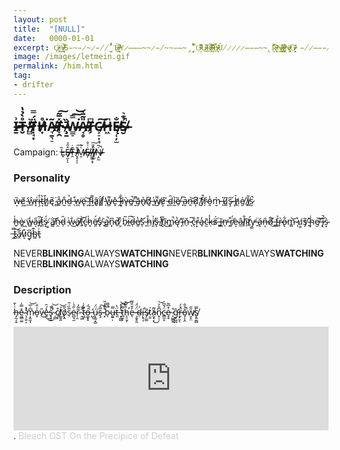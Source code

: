 ```yaml
---
layout: post
title:  "[NULL]"
date:   0000-01-01
excerpt: Ç̸̴̴̵̵̵̷̴̸̷̩̣̘͔̟̈́A̶̵̴̸̴̸̸̵̷̷̴̴̹̬̝͉̮̳̍͛͠S̵̴̵̷̴̷̵̸̸̫̮̀̓̉̚T̷̷̶̸̷̶͖̗͠ ̷̶̷̸̴̸̶̸̶̨̭͉̙͊ͅY̷̶̶̶̴̴̷̵̸̴̴̵̶̴̡̧̠̞̮̏̔̊̌̎͘Ọ̴̷̶̶̵̴̶̵̶̵̮̓̅͌͂̚U̴̶̵̷̷̷̸͉̒̚͜R̸̸̷̸̴̸̷̸̷̴̶̴̷̛͔̼̱͔̎͛͒́͠ ̴̶̷̵̵̷̷̴̷̴̴̵̶̟̦̜͔̽̓̅̄̎̓B̴̷̵̵̴̷̸̶̴̸̵̷̷̠̙͔̣͉̓̄̏̈́ͅÜ̸̷̷̷̷̶̵̶̴̴̢̮̈́̅̀R̵̶̸̶̵̵̴̸̴̵̭̖͎̎̒̆ͅṊ̴̷̶̷̸̷̴̷̴̶̖͚̳̂͗ͅI̸̷̶̵̷̴̵̴̸̷̵͚̥̭͎͛͑̅͑N̶̵̸̵̴̸̷̶̡͈͖͖͐G̶̸̴̷̴̷̴̷̴̸̵̵̮͈̻̦̓̄̽ͅͅ ̵̸̷̶̵̵̸̴̷̫̖̬̈́̆̚G̶̶̷̴̸̸̸̵̩̤͕͉̃A̵̸̶̴̶̷̴̵̖͙͉̎̕Ź̷̴̶̴̵̴̶̶̶̶̶̡̝̗̥͂́͘E̶̸̶̷̸̵̶̸̵̡̱̗̙̰͆ ̸̸̶̵̷̴̶̴̵̵̶̣̮̻̗̹̒̓͑U̷̸̶̷̴̶̶̶̷̵̷̱̻͕͉̦̹̓͆P̸̵̴̴̸̷̵̷̯̼͊̾̚O̴̴̵̸̶̷̷̸̸̵͔͇͙̊̇̕͘N̶̸̸̶̴̶̶̶̸̴̸̵͓̠̭̽̓̂̕̚͜ ̷̸̶̵̴̷̴̸̸̶̸̵̸̧͍͉͈͛̒̏̓̀͜O̵̸̷̴̴̸̵̷̶̴̵̶̷̖̮͉͎͎̮̊̑̅͝U̵̶̷̶̸̴̸̶̴̶̧̜̬̹̤̍͜R̶̸̸̴̶̷̸̷̼͚̺͐̈ ̴̶̶̵̵̷̵̸̸̬̋̄̉͑̇S̶̸̸̶̸̷̵̶̶̷̴̷͔̪͊̌͗͒̍̑ͅṒ̶̸̴̶̵̶̵̵̴̶̸̷̵̭̩̜̈́̑̒ͅͅU̴̴̷̵̴̵̵̵̴̶̖͚̪̜̐͌́L̶̷̷̵̵̷̵̶̴̷̴̴̷̝̲̝͔̈̀̔̍͘͠S̷̴̷̸̶̷̴̵̷̵̵̸̛͉̺͎͇͙̺̊͂
image: /images/letmein.gif
permalink: /him.html
tag:
- drifter 
---
```


## I̷̶̴̶̷̱͗T̴̶̷̴̴̶̵̷̬̊̀̉̔ ̷̸̵̵̷̷̻̓͛Ṭ̵̴̷̷̸̷̵̸̘͙̈́̿H̷̶̸̵̸̴̟̊͘Ã̶̴̸̴̶̴̷̶͉̱͉̠T̷̵̵̸̶̸̷̶̸̞̯̽̅͂͠ ̴̶̷̷̷̸̵̧̱̄̏W̴̴̴̴̵̶̵̷̵͇̠̿͘͠͝A̷̶̵̴̸̶̴̴̷̘̥̎̃̄̀T̸̵̴̶̴̗͆C̸̵̶̷̵̷̶̵͕̠͎̘͠H̶̴̴̶̷͖͆Ę̴̷̶̵̵̴̷̸̶̜̦̫̐̕S̶̸̴̴̵̷̸̶̮̉͊͛̚

Campaign: L̴̵̶̷̴̬̏Ê̸̸̶̵̸̶̶̵̷̵͓̫̋̉ͅͅT̴̴̷̴̴̷̯͊̇ ̷̷̴̸̶̸̶̷̷̵͙̝͔̓̌͠ͅM̴̶̸̴̵̷̮̍̊E̷̷̸̶̸̴̴͎͑͗̐ ̵̶̶̷̸̵̷̸̵̵͖͚͔̘̈́͗͠Ȋ̷̸̷̸̵̶̷̘̺̓Ṇ̶̴̸̴̴̴̸̷̷̯̰͗̃̚

### Personality

w̶͔̏ĕ̸͖ ̵̛̱ŵ̴̲r̶͓͑i̴̧̊t̶͔̔ȟ̸̺ę̸̄ ̷̻̈a̷͍̾n̵̰̐d̷̫͐ ̶̖͒w̷̪͘ë̷̢ ̷̪͝f̵̞́l̷̮̽â̷͈ḯ̸̟l̸̛̗ ̵̩̕w̵̳͌e̶̞̽ ̶̯̂l̶͔̐i̷͎͂v̶̟̀e̸̱̚ ̶̮͌ā̶̡n̸̢͐d̸͈̏ ̶͍̍w̸̺͌é̷͙ ̵̝̃d̴̼̑ḭ̴̉ȅ̸̖ ̶̗̅a̷̮͛ṋ̶͝d̸̦̈ ̸̰̄f̸̹͒ŕ̴̦o̵̯̾m̵̮̀ ̶͛ͅu̸͚͆ş̴̋ ̶͎́h̸̼͛e̸̮̍ ̸̩̇i̸̻͂s̷̮̚

h̶͍̍ė̴͓ ̷͖̃w̶̻̒a̴͔̋i̸̪͂t̵͈̆s̴̝̈́ ̸͇̇a̸̳͝n̴̯̍d̵̩̑ ̴̹͑w̷̐͜a̸̟͠t̶͍͝ć̵̬h̷͓̍ë̸̯́s̸̨̔ ̵̟̇a̵̳̚n̴͓͆ḏ̸́ ̷͕͒b̷̠͂i̶̲͠d̶̜̀e̸͈̔s̷͂ͅ ̷̼́h̵̤̊i̸̫̍s̵̢̎ ̸̱̾t̸̮͆ī̴͜m̷̳̚ę̸̔ ̴̗̓ĭ̵̤ň̵̠ ̷̅ͅc̵̖̐r̶͙͒a̵̘̒c̴̫̄ḳ̶̾s̷̬̈́ ̶̻́ĩ̶̪n̷̖̕ ̵̭͒r̸̯̈́ė̶͕â̷̼l̸̗̐ĩ̴̦t̸̛̠y̵̺̕ ̶̱̈á̵̢n̶͔̑d̸̊͜ ̶̻̏f̴̳͐r̴̙̀o̶̢͋m̵͇͝ ̷̍ͅu̸͇̓s̸̡̃ ̴͍̌ḩ̴͑e̸̫͝ ̶̦͝į̷̚s̴͙̀ ̶͖̿t̵̻͝a̸̭͂ů̷͎g̵̞͆h̴̳͊t̵̘͗

NEVER**BLINKING**ALWAYS**WATCHING**NEVER**BLINKING**ALWAYS**WATCHING**NEVER**BLINKING**ALWAYS**WATCHING**


### Description

h̶̡̰͔̮͗̍̄e̴͖̻͚̽̿̍ ̴̖̜͍͕̓̽̕m̷͔̭̼̘͆̍̅͝o̵̞̍̇̐v̵̎͜e̶̯̽́̑͜͜s̷̟͓̠̍̊̚ ̷̜̻̉̀͝c̸͕͒ͅl̸͚̮͈̇͘͝ǫ̸̭͛̅s̷̹̅̏͑̑ė̴̺͉̫̋̉̇r̷̜̯͂͂̓ ̴̯͖̂̂t̷̛͖̣̄̾͑o̶͚͓̟͑̈́ ̵̛̺̀̀ͅú̴͙͚͙̺̈́͘ş̵̅̂͠ ̷͓͒͊̓̎b̴̖̅̿̚u̶̼͍̦̿ẗ̶͈̔ ̵͓͚̺̔̓̽͝t̷̪̯̜̃̏͝h̵̨̛̠̱̗̅͌͝e̶̓̌̎͌ͅ ̶̧̮̥͈̈́̈́ḍ̴́į̶̛̥͔s̴̡̤͇̃t̷͇́̕a̴̮̟͔͌͜n̷̟̹̹͆̐͐͝c̵̳̫̝̈́̆̅ė̷̞̥̽͆͂ ̷̨̺̳͍̊g̵̛̞̺̪̑ṟ̶̟̮̋̽̓ͅǒ̵̡͕̭̊̐̚w̸̮̝̤̋̋s̸̢͍̼̻̿


<iframe width="100%" height="166" scrolling="no" frameborder="no" allow="autoplay" src="https://w.soundcloud.com/player/?url=https%3A//api.soundcloud.com/tracks/82499147&color=%23220705&auto_play=false&hide_related=false&show_comments=true&show_user=true&show_reposts=false&show_teaser=true%22%3E</iframe><div style="font-size: 10px; color: #cccccc;line-break: anywhere;word-break: normal;overflow: hidden;white-space: nowrap;text-overflow: ellipsis; font-family: Interstate,Lucida Grande,Lucida Sans Unicode,Lucida Sans,Garuda,Verdana,Tahoma,sans-serif;font-weight: 100;"><a href="https://soundcloud.com/katashi-san" title="Katashi San" target="_blank" style="color: #cccccc; text-decoration: none;">Katashi San</a> · <a href="https://soundcloud.com/katashi-san/bleach-ost-on-the-precipice-of" title="Bleach OST On the Precipice of Defeat" target="_blank" style="color: #cccccc; text-decoration: none;">Bleach OST On the Precipice of Defeat</a></div>

ḧ̴̩̞̘̲́̄e̵̟̩̅ ̴͓̗̑w̴̫͊̾r̴̜̖̃i̵̧̦͂̑t̴̨̢̏̌̄̏h̶̖̣́͌͠e̵̮̜̼̹͂̌̅̔s̸̪͈̾͂́ ̵̻̈́͌̾͝ȃ̶̙͎͔n̶̛̰̹̗͋d̸̛͉͚͛̉͆ ̸̦͈̓̉̂͝h̸̗͈͗͂͌̂ę̶̱̪͛̓͝ ̴͓̿̂̈́͝f̸̛̠̦͈̬̾̏̇l̷̻̼̗͆̚ä̷̧͉̮̙̽͋͘i̷͉̲͂̕l̶̗͈͕͋͝s̶̡̺̘̉̌̇̈ ̴̨͉̣̭͆h̸͚̊̿ę̶̛͉̫̀ ̴̤͎͐̄ĺ̵͎͈͕i̸̘̍̀v̵̝͚͕̬̋̃̓e̵̪̻̅̅̑̚s̸̙̝̞̈ ̴̨̮͑̉̔͆ͅã̸͇̫̰̳̀͝n̶̻͓̈͒͝͝d̴̟̹͓̎̿͌̀ ̵̰̋h̵̻̼͝è̸̳̣͠ ̴̖̂ͅd̵̝̘͓͙̔͊́ị̴̘̜͙̓̏͆e̷̛͇̠̟̓̐̌s̶͔̞̞̜̃̔ ̵̻̜̓͝ǎ̶̤̜̠n̷̛̼̏͝d̵̻̟͝ ̴̝̦̑̾̋h̸̡̯̞̆̾ė̸̡̓ ̷͈̺͕̬̍́̈́į̵͛̏̋ś̴̢̖̘̩̾͋͒ ̶̢̖̲̏́͘u̵͓͇͕̻̾͑͐n̵͍͈̗̻̿͆͛̽h̷̰̼̗̤̏͝e̵̬͍̳̱̒a̷̟͈͍͒͛͂̄r̶͕͕͇̿d̶̳̽̏͐̉

AS**WITHOUT**SO**WITHIN**AS**WITHOUT**SO**WITHIN**AS**WITHOUT**SO**WITHIN**AS**WITHOUT**SO**WITHIN**AS**WITHOUT**SO**WITHIN**AS**WITHOUT**SO**WITHIN**


### Story

h̷͚̜͚͆̈́͑͒͋́̍̿ė̸̦̯̞̪͌͋ ̶̝̼̘͙̈́͐̆͗͝ľ̵̛̮͖̣̪͔̝̀̄̽̐̂͜ȏ̴̩̦͖̺̝̟́͛o̵̱̖͉̰̣͈̖̳̻̩͍̊͗͒͋̏̋̃̈́k̴̨̪͈̺͎͖̒̚ͅȩ̶̙̩̻͍̯̥̾͛͑̈̔̈́̾̎̂͝d̸̦͖͓̭̠̩̩̼̭̔́̈́̾̄̀̀̾̈́͘͜ͅ ̴͍͈̣̃̏̃̈́̌̅ų̸̣̩̱̫̺̥͗͋̾͐̅̚͜͝ͅͅp̷̱̣̩̪̮̼̜̻̆̆̅̑̀͂̚ǫ̸̡̧̢̛̺̗͍̲̣͖͒̐͌̌́̅̏ņ̴̡̱̝̮̯̮͉̤͉̔̋ ̴̠̤̥̺̩̞͇́̓́͗̅̊͛͊̚͜͜͝͝h̸̨̡̘̫̙̮̗̝̃͌̃̌̑̊͐̍̄í̵̛̮́͆̋́́̾m̵̖̈̈́̐̍̓̑̚͝s̶̛͇̞͚̣̗͗͑ȩ̶̨̳̠͍̩̘̗̀̈́̓̿͋l̵͉̤̥̮̘̤͍̋̊f̵̳͖̙͙͉̒ ̶̫̜̋̂a̶̮̽͌̈́͜n̵̜̥̞̊͑̔̀͝d̴̫͙̰́̈́́̽͌̔̈́̃̍̚ ̸͚̙̹̱̜͍̌̋͊͠t̶͔̺̖͇̏̅̚ͅr̸̛̻͈͗̓̓̍̕͘ȅ̵͎̓̉̏̇͗͆͝͠ṃ̷̻̪̯̖̝̪͔̫̗̞̋̒̀͂b̵̧̳̱̦̤͍̘̞͍̿̈́̿̇͐̓̏̚͝ͅl̵̢̝̜̪̝͉͋̑̓͆́̂̓̄̽̈́͠e̶̤̤͆̐͒̑̂d̵̡̞̦̞̭̟̯̺̤̠̈́̈̒̓̀͛̐͝ ̷̢̹̪̅͒́́̈́a̸̬̭͍̯̾̋̎͗̿̽͊͆̾̏ń̸̨̼̬̘̠̖͉͉̤d̴̛̛̰̭̣̪̙̺͓̂͗̔͐̇̾͒͘͝ ̵͍͓̩̳̿̌̂̎͆s̶̖̭̘̺̝̰̐̈̀̌̓͆̈́̎̋͝͝ͅͅͅȟ̸̢̼̥̺̽̃̾̑̆̐͝͝ǫ̵̥̣̰͉̹͖̜̮̈͛́̌̕͜ͅo̵̤̾̊̋̒̀̄̕͜͜͝ḵ̸̱̀͛ ̶̢̱͓̊͒͆̽̾̕u̵̧͇̟͂̔ǹ̶̡̛͍͐̋̌͐̉͝͝t̶̛͇͉̯̃̊̓̊̄́̍̃̒̉i̴̮̖̪̺̟̅l̶̙̣̝͋͊̂ ̷̹̤͇̖̯͈̲̀͒͑͠h̸̗̬̱͚̝̺̳̬͝ȩ̷̡̧̡͔̟̼̲̀͛̐͂̑̇͋̽͊͊̚ ̶͕͈̳̥̹̯̔̃̉̈́͜i̷̮̣̋̂̈́̔̑̈̈́͑͊̕͜͜ṡ̴̨̡̤̳̟̣̞̏̔̇̀͝ ̵̣̯̬̪̥̐̔n̷̼͓̐̄̎̄͛̏̈ǫ̸̧̨̡̮̠͈̻͖̀t̸͓̫̖̬̭̗̮̣͆̌͑̂́̅̒͘ ̸͈͕̭͍̝̲̦͚̝̓̾͗̕̕ͅẁ̷͍̯̗̯̼̳̠̪̤͝á̶̡͇͕̞͎̥̙̼̮͝ͅs̵̥̩̘̱̻͔̈́̾̓̂̉͐̎̀͘ ̵̛̳̭̃̾́͂͑̚ṉ̴̞̪̰͛͆̈̊ṑ̴̢̻͕̲̰̤̙̎͐͆̌̉̚͝ͅͅt̵̆̇̓́́̇ͅ ̴̝̱̜̹̜̃w̶͔͕̞̝͇̏́̂̆̀̕͠ͅh̴̖̹̎̕͜͝a̶̠̰̞̫͈̝̎̅̐̓͛̿̿ţ̸̛̘̙̹͔̳̖̻͚̓͆͑̏ ̸̨͈̯̰͕̀̆̓̈̇̆͆͛́̂̀͜h̵̰͖͚̼̝̼͖̪͂̈͆̄̐̊̐̆͝͠e̸̳̲̖̬̮̻̩͍̖̠͛͂̀̕͜͝ ̵͓̼̻̹͒s̷̛̗̥̞͉̻̠͚͔̥̾̔̂̌̈̆̔͛a̶̡͑͋́̎͠͝͠w̶̢̹͓͓̦͕͔̗̯̥͗̏̒͛̚̕͜

ḩ̸̛̺͍͚̘̓̔́́̇͊͂͆͜͝͝e̵̪͎̞̠͇͂̀ ̶̬͓̳͖̫͓͐̈́̄͝͠ş̶̻̼̩̻̮̜̗̥̤͖͋ă̶̡̮͔̹̼͐̀w̶̧̟͈͈̌̓̽̄͒́̂̍͠ ̶̨̳̘̮̒̽͂̒͊̕w̶̺̙̎̎̒̓́͊̃̀h̸̡̧̨̲̣̩̭̼͋͂͜à̵̦̏̇̀̄̃̓̐͗t̷̢̳͓͕̬̺̖̾̀ ̷̧̓͂̀̀̓̊͋͆͘̕͝h̴̰̞̳͖͙̟̪̹͇̎͋̈́̈́̄̚͜ē̵̢̮͉̙̲͕͍̞̠͉̉̔̓̀͛́̐ ̶̱̹̐͛̎͗̇͐̆͝ͅẃ̶̦͇̎͒́̀̓̋ä̶͍̺́̚͠͠ṣ̴̲͂ ̶̺̻̦̗̙̫̹̏̽͊͋̽̑̽̀̎̒͝ň̸̨̥̉͌̆͆̉̈́͠ơ̴̡̢̨̰͖̝̣̗̥͉͐͌̆ţ̵̡̡̺̻̠̝̉̀̊̈́̕ ̸̧̣̞͙̹͔͕̲͉͉͈̏͆̈̀͐̿̓̕̕͠t̴̼͕͚̰̹̪̣̬̒͠h̵̠̟̣̗͖̭͓͕̱̊̄̓̅̎̒̆̆̔̉̕e̸̢̘̤͈͛̍̄͂͗̿̈̕ ̸̢̗̯̮͓̪̼̫̫̋̈́̇͌̈́̊̾̒̏̚ö̶̩͚̫̜͕̳̯̥̫͉̪̏ṅ̸̨̮͈̪̟̤̘͔̬̝́̉̉͌̍͋̓̀̍̚͜e̴͍̱̖̺̭̥̤̽̊̓̀̋̓͌̕͜ ̶̨̢̫͕͖̜͔̗͋̈́̄͑́̄͝b̷̧͎̖̘͔̹̗̲͆̒̄͛̂̂̉̀ẽ̵̞̪̫̈y̵̡̨͕̰̰̞̟̩̬̑̀̃͐̃ȯ̴͉̻̞͍̺̝̑͋̈̓̽ņ̴̡̳͔͍̩̺̲͉̊̐̒͒̚͘d̴̨̨̛̛̼͚͔̞̳̬̄͌̀̐̓̕̕͠ ̷̬̞̠̣͚̜͉̪͈̺̻̿m̴̢̱̯͇̪̹̠͍͍̰̲̿̑̇̕̕a̸̢̨̧͖̯̮̘̳͎̪̯͂̈́̈̊̈́͝n̸̥̈͂͆̓̔͌͘̕͘y̷̢̗͕͍̳͖̹͉̦̫̖͌͂̀͂̂̋ ̵̗͙̪͙̦̯̓̏̉͆̑́͝a̶͈̻̞̩͙̦̋̔͐̐́͝n̷͍͙͔̖̾̿͌̔͗d̵̡̛̥̥͕̮̰̪̦̥̖̦͂͑̓͘ ̴̡̢̞͙͎̼́̍̓͂h̸͈̎e̸̢̹̖̱̫̥͖̦̯̅̀̔͛͑̀̋ ̶̢̼̳̋͒̿̑̑̆̌͐̚͝w̷̮̘͇̭͍͎͉̾̉̈́͑̈́̽̓̽̕̚͠a̷̧͚̤̟̐̓̓͂̀͆͠͝s̴͈̦̘͕̹͚̙̟͇͙͋̀̽̑͜ ̶̙̾̎͆̐̍s̴̡͍̺͍̟̤͛͂t̴͎̫͕̺̓̅̎͆̾͗̉̽̄̕͝i̶̥̘̠̣͈̯͉͚̣͚͌͆̊̃̂̏͂ͅl̶̺͇̜̈́̀̊͘̚͠ĺ̸̦̹̌̄̔͂̀̌̉̔̆̕

ENDLESS**NAMELESS**ENDLESS**NAMELESS**ENDLESS**NAMELESS**ENDLESS**NAMELESS**ENDLESS**NAMELESS**ENDLESS**NAMELESS**ENDLESS**NAMELESS**ENDLESS**NAMELESS**

### Drifters

f̶̡͕̪̲̾͐̉̍r̴͓̹͖̒̀͂̏̂͐̚ọ̴̙͖͈̲͈̯̉̈́͊͊͆͐̀̿̚͜m̷̨̗̻̝̠͎̓́͆͑̅́̂̓̕ ̴̣̻̭̾̄̇͝ë̸̤̹̙́̈́̇͜͝m̴͙̎͊̚p̵̛͓͎̩̹̳̀̀́̀̽t̴͖̗̭̫̲͖̮̘̼͛͗i̷̯̫̦̲̥̘̼̚n̸̼̞̫̒̒͆̆̏̌͠e̵̙͕̤̗͕͔͔̎̚s̸̺͛̏̏s̵̛̭̑͗͘͠ ̵̝̦̻̜̭̣͇̖̣̈́̌g̶̥̳͓̠̺̩̹͉͌͒͘͜͠r̴̭͙̖͖̗̐̉͘ǫ̸̛̻̰͎̙̫̞̏͛̔̉͘͘w̴̲̠̹̤̻̲̎̍͌̂s̷̨̯̦̙̗̩̏́̔̑ͅ ̴̀͒̍̐͒́ͅs̶̢͍̏̒͂͝u̸̢͚̔̊͑̄͂͋̈́̃b̷̼̜̜͖̞͈͚̒̈̚͜s̵̬̯̘̆̎͋̉̊̾͊̐͝t̴̨̮̱͔̻̹͈̟̉̇͛̉͆ą̶̘̲͙͎̞̹̭̗̅̈͘n̵̨̰͔͍͈̐̽͗̑̓c̶̪͉̤̲̠̪̈́́̓̄͘͝e̵̩̾́ ̵̬̗̯̜̀̅̔̂̅̔̎̉̚a̵̛͊̄̐̉͜n̴̲̱̞͎̻̘̖̯̊̌͗͠ď̷̨̟͔̭̝̜͚̦̻̈͂̑ ̶͉̜̘̏͒̐̈̐̿̑̚̚f̸̛̛̜̥̭̫̩̺͔̰͇̋̉̋͝ŗ̵̨͇̅͆̿̅͐͘̚o̵̩̣͓̗̲̻͕͒̽̉̀̓͘m̶̹̦̓̃̄͊͋́͝͝ ̵̨̟͕̉̀̚͠ȯ̴̬̱̜͈̜̭̟͐ũ̸̻̰̍̆̍̏́́͊͠r̴̳͕͖̖͓̣̘̉̈́̅͋̽̈́͌͘͠ ̷̫̩͚͉̹͎͓͈̫͐̑͊́̾͋͘͝f̵͔̤͖͉̰͎̍̍̈̔̀́̚͠l̸̡̨̫̯̤̟̦̾̋̇̄e̴̹͕͕̰̬̘̿̈̈́s̵̳̬̜̱͓̙̦̮͉͌̀h̷͖͎̼̻͔̗̺̳̦̓̍̄̃ ̶̡͍̝͂͊̌̽̐̂͆͗͗ͅḩ̶͉̤̹͉̊̕͠ͅe̸̲̔ ̵̨̭͚͉̖̖̜͇̻̈͘ï̷̧̪͈̼͚̲͍̲͔̒̏͐͆̚ś̵̡̡͇̯̺̞̥̫ͅ ̷̥̰̱̞̙̞̩͗̆ͅf̵͈̒̐͊̑͝r̴̦̎̀̈̓͑̒ͅè̷̢̧̼̩̜͘e̵̫͘ḑ̵̘̹̀͘

t̷̚͠ͅh̵̡̻̫̯̣̰͆̇̍ê̸̩̫͈̐͆͗͋̏̚͝͝ ̸͚̭̣̆̎́͑͌̌w̷̧̱̲͚̋̾͆̈́͛ă̷̭̤̏ṱ̴̏́͘c̴̨̘͚̟̝̫̼̼̈́ͅh̸̤͖̼́̑͐̈́̓̈́̑̈́͘e̵̛̝̙̞̒̈̾̔͋̎̕͝ȑ̸̢͉̹̮̗͘͝ ̵̜̬̲̞͖͓͗̇͑̕̚͝ṡ̵̛̞͕͙̻̖͚̽́͘t̷̢̡͎̬̖̮͒ỉ̴̢͍̲͔̂̒̅̑͋̏̈́̚r̴̖̝̲̈́͝s̵̼̗͖̙̦̑̋͊̄̍͝ ̴͚̬̌t̴̳̳͍͑͛̎̌͜͝h̴̩̪̲̤̱̳̒́ͅè̷͍̘̭̼̲̺͚͒͌̿͑͘ͅ ̸͈̐͋́̊͠w̸̜͎͓̲̐͊̒͜ö̸̞́́̑̍̈́̇̾̋̀r̸̨̨̛̥̪̻̗͓͐͆͊̒̇͝͝l̸̟̹̣̱̎̌͘d̸̦̖̳͎̯͔͊̀͘͜ ̶̣̜̘̟̼͎̥͗́̃͋̈́́̚q̶͚̱̩̬̥̦̩̓u̷̢̥͉̖̼̪̱̫̠̽̂̄ĩ̵̜͓̆̿̈̈v̷̘̩̋̅͘è̴̢͇͓̣̄̎̿̎̿͐̓̈́ŕ̵̛͍͗s̸͉̟̻̐͊̏ ̴̫͋̇̑͗͛̈̕͠ͅḯ̴͈͎̙̲̯̹̣͆͌̀̒͝n̵͈̭̞͔̳̄̎̾̉̾͜ ̴̧̨̥̬̫̰͋̎̓̈́͊͝ą̸̻͓̭͉̯̹̈́̈̅̒͌̚͝n̵̳͙̣̲̻̹̣͊̋̑̄̚t̵͖͓͚̺̟̫̮̜̽̄͗i̵̻͐̌̇̇͆͑̓̕c̷̢̣͙̰͍̱̾͐i̶̞͈̺͙̦̦̭̽̚p̶͇̝̖̙̳͖̻̦̓̎̎̂͝a̸̡̜̫̲̲̦̬͙̮̔͑t̴̛̙̭͚̮̯́͌̈́͒̀ḯ̵͍̳̩̩͊̃̃́̾͊o̵̬̓n̶̤̫̓

**BLOOD**AND**BONE**AND**BLOOD**AND**BONE**AND**BLOOD**AND**BONE**AND**BLOOD**AND**BONE**AND**BLOOD**AND**BONE**AND**BLOOD**AND**BONE**

### Relationships

h̴̟̤̿͑̈e̵͕̲̺̱̙̭̲͖͂̀̈́͊̒͜ ̶͓͓̣͆̔̓̇̽̓͌́͜ơ̵̤͖̪̗̬̱͊̍̓͑̿f̵̗̰̲̻̦͆͒͜ ̸̧̨̖̖̳͕̜͇̘̄̿̊m̶͚̬̬̤̣̤̋̆̒̌̅͆̏́̂a̸̢̪̝̗̫̙̭͑̂̌̔͌̃̀̈͘͠ͅn̴̠̭̻̘̥̣̣̤͊͂̇͆̓̒̆͌͗͜y̴̞̞̤̽̎̃ ̵͙͚̭̳̣͉͓̯̞͌̌̊̾̈́̾̐͆͘m̴͔̗͓̦͇̈́̎͜ǫ̸̼̞͔̦̹̼͓͕͒͌̈͊̈́͐́̃̊̕͜ͅu̵̩̫̙̼̽̍̓̽̀̆͘͝͝͠t̵̰͗̐ḧ̶̤͙̭͙́̀̄̈́̉͜͠͝ͅs̷̨͎̲̎̀͒̈́̀͆́̂̕͝ ̸̘̲̬̯̠̋͑̇̏̇̑̅͘ŝ̵̛͖̙̟̜̙̖͚̿̈̂̓͛͝p̷̰̹̙̠̟͚͍̞̤̗̎̄͆͒ĕ̷͚͙͓ȧ̶̫̲͖͙̹̟̤̺̗̪k̸̻̺̥̲̘̳̦̬͙̪̬̆̇̿s̸̗͒̓̒̋͋̎̈́̉ ̷̥̐̿w̴̢̺̪̫̱̮̟͐ͅe̴͉͕̪̼͖̊ ̴̮͚͖̘͙͔̔̌̒̅̆͘͜͜b̷̢̝̪̫̮̙͍͉̗͖͑͂̋͐͛́ͅṓ̸͎͜͜w̴̛͎̹̮̳̯̦͎̩̍̓̊̃͠ ̶̧̣͔̺͛͌̍̿͑̽̏̚͝i̵͕̔͗̀̐̚͝n̵̜͈̦͉͖̾̉̈̓́̽̾̔̉͂͜͜͠ ̶̡̹̥͉̼̺̦̫̜͑͜ạ̷͉̺̹͔̓̚̕w̷̡̯̹͎̟̘̍̓͘ę̷̛̗̏̈́̐̎̓͂̀̓͝ ̸̙̱̬̳͉̩͆͗͐̀̓̏̌̚ă̷̯̪͎̟̟̻͓̪̈́̊̐̒͗̅͠ͅn̷͙̱̻̿̋̈́ḑ̴̛̪̫̣̪̟̏͆̑͒͆̓̄̚͝ ̵̢͚̬̺̱̑̽̑̏̄́̾͗̕͘w̵̛̺͈̘̰̗̗ͅẽ̴̤̤̯̮͎̤̦͑̔̊̏̎̓̾̚͝ ̶̛̬͙̔͒̉̄͋̔̄̽͑͝a̴͚͖̜͙̐̎ŕ̴̢͈̲̥̝̭̭̩͛̇̊̀̔̒͑̏͝e̷̢̦̣̗͉̙̱̠̩̫̊͂͑̓̄̆͒͛͘͜͝ ̵̘͚̠̦̙̰̀͊̓̏͒̃́̀̉̈m̴̡̛̮͔͎̱͚̣͔̹̻̬̀̑̇a̶̹̙̬̙̖̰̤͎̓d̵̲͓͚̐̔ê̵̟̭̼̣̠͚̓̀ ̴̢̲̮̞͈̭͈͖̮̖̐́̽̽ẁ̶̢̢̧̞͙̩̙̰͊̑̐̃̕h̵̢̛̼̬̥̘̬͓͈̞̐̀̽͛̋̾̍̐͜͜͝o̸͈̯̼͙̟̹̼̰̻͍͒ͅl̵̠̩̣̅̎̀̉̎͑͂̌͘͠e̸̥̗͔͎̥͙̖̝̰̝͌̈̉̀̒̈́͆̕

t̷̡̢͖̫̮̪̺̓̌̈̔͐͛ḩ̴̢̡̨͓͍̗̝͔̞̠͂ę̷̭̠͇̤͇̲̀ ̴̛̰̼͔̾̈́͗̌͌͗̈́̎̕͘ḟ̸̮̻̮̳̮͙͎̼̇ơ̷̞̫͇̩̲̊͂́̿̓o̴̢̲͖͕̟̺̘̺̪͇̐͊̎̀̾̌͌͐̕͘͠ͅḻ̶̨̧̭̮́ ̵̦̲̘̼̮̘̣̟̤͎̂͝d̴̛͙̟͚̱͚͔͎̅̂͊͜͝͝͝ͅo̵̢̧͈̜̖͙̣̙̣͊̆ę̴̗͇̳̞͐͛͗̉s̴͔̍̾̏ ̶̦̬͖͛̈́̒̋̈́ṋ̷̨͈̱̩̒̔̊̕ò̴̝̭̳͓̙̟̦̲̤̫̗̐t̵̖̝͚̮͙̼̦̏̐̈́̑̃͒͐͘̚ ̶̩̪̲̋̉͆͆̓͑b̶̨̡̭̫͂͑̄͒͋͜e̷̲̥̬̋͛̂͑̎̄͒̅͆͝ͅń̴̢̗̳̖̦̥̀͒͠͝d̴̰̪̲̫͍̯̀̊̔́̽̒̕ ̷̥̳͉̟̳̘̬̲͒́̓̌t̴̛̬̏̾̀͐̐̓͂̓̀h̵͎͎͙̝͙̖͔͚̞̑̐̋͆̒̚ͅè̵̛̱͖͊̀̌́̐̐͆ ̴̪͓̮͖̩̼̪̼̫͆͗̒̄̔̒̚͜f̷̛̲̖͔̠̌́̐̽̉͋̊͒͑ơ̷̡̢̟̿́͗̏̈́̓̓͒ͅo̴̩͍̬͎̟̳̲̦̝̱̘̓̈́̀̓́̿́̐̈́l̷̛̥̦͖̣̟̀̀̑ ̶̨̠̲̗̯̺̞̜̟͒s̵̘̤̳͎̭͖͔̲̤̤̅͆̉̾̿̏̒̂̕̚͠t̶̡̮̥̞̐̿ą̶͈͕̱͓̬̞̖̮̙̒͆̐́̃̿͠ͅņ̵̛͈͋̀̎d̵͙͔̰̟̅̽͝s̴̨̛̞̪̗͍͖̟̥͔͚̀̽̕͘ͅ ̷̘̩̥̪̮͇̝̟͎̔̇̔̔̏̈͌͗̓t̵̩͔̉͆́́̔͒̄͊͠ͅḧ̴̢̡͍̹̝̫̺̙͔͎̽̽̑̏̊͋̈́̚ȩ̸̰̥̪̲̹̻̬͉͕̑̍͋̓̈̿͝ ̴̲̜͕͙̗̹̓̈͋̅̌̐̉̔̌f̷̨̧̃̇͛͑̒̿̌̀̇͝͠o̷͚͖̺̪̟̼̾̐̅̇̊o̸͍̫͑͒̍̓͂͌͊̚͠͝͝ļ̶̨̖̳̱̲͚͋͘ ̸̢̺̔̿̆̄q̶̢̧̟̘̠̒̀̾̓̅̀̆̾͊ů̴̱e̵͎̓͊̉̆͒s̷͔͔̮͆́t̶̡̙͈̟͎̙̻͎̥̊̏̎̃̈͒̊͜͝ͅï̵̩̫̲̦̒̌̍̍̕ͅo̶͓̫͍͚̺͒̄͌͊͐̍̃̀̏̂͜ņ̷̢̱̱̯̜̬̀̑̒̏̎͜s̴̬̦̘͓̪̈͗̇͊̆̂̍͝ ̴̢̲̦͙̥̞͖̻̮̰͒̎̿͋̋͐̄͗t̷̨̡̡͉̮̯̯̯̞̰̐̿̎̽h̵̺͕̥̺͉͙̜̞͊̈̐́̿̆e̴̳͙̳͉̮̍ ̴̹̖̩̮̹̊̍͐̃̒̅͌͘f̶̰͂̓̽̒̄͛̓̍̍̉̕o̷̝̮̜̦̣̭͙͇̊ǫ̶͍̐͋͆̓̇ļ̸̛͕͉̼͓̗̞͉̘̩͕̃̀̏̅͐̐̿̂͝͝ ̵͈͈̠̋̈́̓ḭ̵͍̹͍̼͋̀̀̕͝s̶̯̝̤̐̔ ̵̖͚͎̪̯̞͔͐̓̍̍͋̾̿̕͘͝u̶̧̿͊̂̉̈́n̶͈͔͉̮̳͚͙͑̂͋͒̏w̷̡̮̫̅̆̆̏͑̏̕ŕ̴̖̹̜͍͔̓̎i̵̯̙̓͌̏̍́̊̅͘t̶̘̉̀̅t̴̨̨̡̟͇̹̯̼̼͝ē̷̢̛̪̺͓̣̠̣̖̙͋̽̈̀͂̈̈́̈́ņ̸̝͓̦͔̤͉̬̼́͗̐̈́̈́͗̔̇

**ALL**IS**ONE**IS**ALL**IS**ONE**IS**ALL**IS**ONE**IS**ALL**IS**ONE**IS**ALL**IS**ONE**IS**ALL**IS**ONE**IS**ALL**IS**ONE**IS**ALL**IS**ONE**

Soon _H̶̵̴̶̴̶̴̷̷̵̴̶̵̶̸̷̺͎͑Ė̴̴̶̴̶̸̵̷̷̸̸̴̸̴̴̷̴̷̸̵̸̴̷̶̸̷̸̴̵̴̷̵̶̶̮̮̤͎̼̗́́_ will watch no longer.

<iframe width="100%" height="166" scrolling="no" frameborder="no" allow="autoplay" src="https://w.soundcloud.com/player/?url=https%3A//api.soundcloud.com/tracks/82499147&color=%23220705&auto_play=false&hide_related=false&show_comments=true&show_user=true&show_reposts=false&show_teaser=true%22%3E</iframe> . <a href="https://soundcloud.com/katashi-san/bleach-ost-on-the-precipice-of" title="Bleach OST On the Precipice of Defeat" target="_blank" style="color: #cccccc; text-decoration: none;">Bleach OST On the Precipice of Defeat</a></div>
